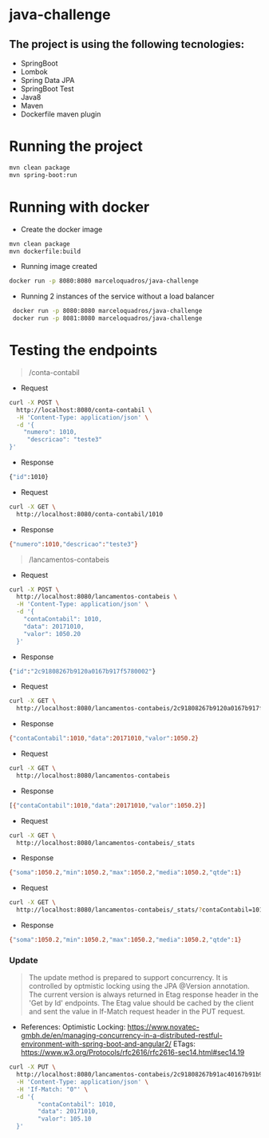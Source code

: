 # java-challenge
## The project is using the following tecnologies:
- SpringBoot 
- Lombok
- Spring Data JPA
- SpringBoot Test
- Java8 
- Maven
- Dockerfile maven plugin
# Running the project 
```sh
mvn clean package
mvn spring-boot:run 
```
# Running with docker
- Create the docker image
```sh
mvn clean package 
mvn dockerfile:build
```
- Running image created
```sh
docker run -p 8080:8080 marceloquadros/java-challenge
```

- Running 2 instances of the service without a load balancer
```sh
 docker run -p 8080:8080 marceloquadros/java-challenge
 docker run -p 8081:8080 marceloquadros/java-challenge
```

# Testing the endpoints
> /conta-contabil
- Request
```sh 
curl -X POST \
  http://localhost:8080/conta-contabil \
  -H 'Content-Type: application/json' \
  -d '{
	"numero": 1010,
	 "descricao": "teste3"
}'
```
- Response
```sh
{"id":1010}
```
- Request
```sh
curl -X GET \
  http://localhost:8080/conta-contabil/1010
```
- Response
```sh
{"numero":1010,"descricao":"teste3"}
```
> /lancamentos-contabeis
- Request
```sh
curl -X POST \
  http://localhost:8080/lancamentos-contabeis \
  -H 'Content-Type: application/json' \
  -d '{
	"contaContabil": 1010,
	"data": 20171010,
	"valor": 1050.20
  }'  

```
- Response
```sh
{"id":"2c91808267b9120a0167b917f5780002"}
```
- Request
```sh
curl -X GET \
  http://localhost:8080/lancamentos-contabeis/2c91808267b9120a0167b917f5780002
```
- Response
```sh
{"contaContabil":1010,"data":20171010,"valor":1050.2}
```
- Request
```sh
curl -X GET \
  http://localhost:8080/lancamentos-contabeis 
```
- Response
```sh
[{"contaContabil":1010,"data":20171010,"valor":1050.2}]
```
- Request 
```sh
curl -X GET \
  http://localhost:8080/lancamentos-contabeis/_stats
```
- Response
```sh
{"soma":1050.2,"min":1050.2,"max":1050.2,"media":1050.2,"qtde":1}
```
- Request 
```sh
curl -X GET \
  http://localhost:8080/lancamentos-contabeis/_stats/?contaContabil=1010
```
- Response
```sh
{"soma":1050.2,"min":1050.2,"max":1050.2,"media":1050.2,"qtde":1}
```

### Update 
> The update method is prepared to support concurrency. It is controlled by optmistic locking using the JPA @Version  annotation.  The current version is always returned in Etag response header in the 'Get by Id' endpoints. The Etag value should be cached by the client and sent the value in If-Match request header in the PUT request.
- References:
Optimistic Locking: https://www.novatec-gmbh.de/en/managing-concurrency-in-a-distributed-restful-environment-with-spring-boot-and-angular2/
ETags: https://www.w3.org/Protocols/rfc2616/rfc2616-sec14.html#sec14.19

```sh
curl -X PUT \
  http://localhost:8080/lancamentos-contabeis/2c91808267b91ac40167b91b96470000 \
  -H 'Content-Type: application/json' \
  -H 'If-Match: "0"' \
  -d '{
        "contaContabil": 1010,
        "data": 20171010,
        "valor": 105.10
  }'
 ```
